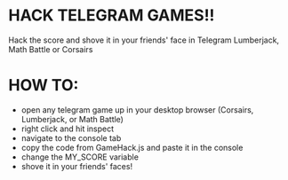 # HACK TELEGRAM GAMES!!
Hack the score and shove it in your friends' face in Telegram Lumberjack, Math Battle or Corsairs

# HOW TO:
- open any telegram game up in your desktop browser (Corsairs, Lumberjack, or Math Battle)
- right click and hit inspect
- navigate to the console tab
- copy the code from GameHack.js and paste it in the console
- change the MY_SCORE variable
- shove it in your friends' faces!
